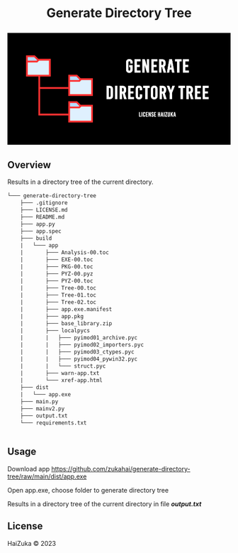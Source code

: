 #  <p align="center">Generate Directory Tree <p>

<p align="center"> <img src="/.demo/GenerateDirectoryTree.png" alt="bg" /> </p>

## Overview
Results in a directory tree of the current directory.

```
└─── generate-directory-tree
    ├─── .gitignore
    ├─── LICENSE.md
    ├─── README.md
    ├─── app.py
    ├─── app.spec
    ├─── build
    |   └─── app
    |       ├─── Analysis-00.toc
    |       ├─── EXE-00.toc
    |       ├─── PKG-00.toc
    |       ├─── PYZ-00.pyz
    |       ├─── PYZ-00.toc
    |       ├─── Tree-00.toc
    |       ├─── Tree-01.toc
    |       ├─── Tree-02.toc
    |       ├─── app.exe.manifest
    |       ├─── app.pkg
    |       ├─── base_library.zip
    |       ├─── localpycs
    |       |   ├─── pyimod01_archive.pyc
    |       |   ├─── pyimod02_importers.pyc
    |       |   ├─── pyimod03_ctypes.pyc
    |       |   ├─── pyimod04_pywin32.pyc
    |       |   └─── struct.pyc
    |       ├─── warn-app.txt
    |       └─── xref-app.html
    ├─── dist
    |   └─── app.exe
    ├─── main.py
    ├─── mainv2.py
    ├─── output.txt
    └─── requirements.txt


```


## Usage

Download app https://github.com/zukahai/generate-directory-tree/raw/main/dist/app.exe

Open app.exe, choose folder to generate directory tree

Results in a directory tree of the current directory in file ***output.txt***


## License
HaiZuka © 2023